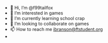 - 👋 Hi, I’m @f99tailfox
- 👀 I’m interested in games
- 🌱 I’m currently learning school crap
- 💞️ I’m looking to collaborate on games
- 📫 How to reach me ibranson@ftstudent.org
- 

<!---
f99tailfox/f99tailfox is a ✨ special ✨ repository because its `README.md` (this file) appears on your GitHub profile.
You can click the Preview link to take a look at your changes.
--->
